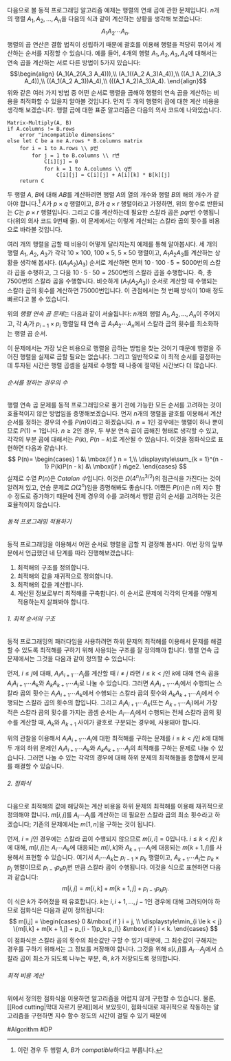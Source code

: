 다음으로 볼 동적 프로그래밍 알고리즘 예제는 행렬의 연쇄 곱에 관한 문제입니다. $n$개의 행렬 $A_1, A_2, \dots, A_n$을 다음의 식과 같이 계산하는 상황을 생각해 보겠습니다:
$$A_1 A_2 \cdots A_n.$$
행렬의 곱 연산은 결합 법칙이 성립하기 때문에 괄호를 이용해 행렬을 적당히 묶어서 계산하는 순서를 지정할 수 있습니다. 예를 들어, 4개의 행렬 $A_1, A_2, A_3, A_4$에 대해서는 연속 곱을 계산하는 서로 다른 방법이 5가지 있습니다:
$$\begin{align}
(A_1(A_2(A_3 A_4))),\\
(A_1((A_2 A_3)A_4)),\\
((A_1 A_2)(A_3 A_4)),\\
((A_1(A_2 A_3))A_4),\\
(((A_1 A_2)A_3)A_4).
\end{align}$$
위와 같은 여러 가지 방법 중 어떤 순서로 행렬을 곱해야 행렬의 연속 곱을 계산하는 비용을 최적화할 수 있을지 알아볼 것입니다. 먼저 두 개의 행렬의 곱에 대한 계산 비용을 생각해 보겠습니다. 행렬 곱에 대한 표준 알고리즘은 다음의 의사 코드에 나와있습니다.
```pseudo
Matrix-Multiply(A, B)
if A.columns != B.rows
	error "incompatible dimensions"
else let C be a ne A.rows * B.columns matrix
	for i = 1 to A.rows \\ p번
		for j = 1 to B.columns \\ r번
			C[i][j] = 0
			for k = 1 to A.columns \\ q번
				C[i][j] = C[i][j] + A[i][k] * B[k][j]
	return C
```

두 행렬 $A$, $B$에 대해 $AB$를 계산하려면 행렬 $A$의 열의 개수와 행렬 $B$의 해의 개수가 같아야 합니다.[^1] $A$가 $p \times q$ 행렬이고, $B$가 $q \times r$ 행렬이라고 가정하면, 위의 함수로 반환되는 $C$는 $p \times r$ 행렬입니다. 그리고 $C$를 계산하는데 필요한 스칼라 곱은 $pqr$번 수행됩니다(위의 의사 코드 9번째 줄). 이 문제에서는 이렇게 계산되는 스칼라 곱의 횟수를 비용으로 바라볼 것입니다.

여러 개의 행렬을 곱할 때 비용이 어떻게 달라지는지 예제를 통해 알아봅시다. 세 개의 행렬 $A_1$, $A_2$, $A_3$가 각각 $10\times100$, $100\times5$, $5\times50$ 행렬이고, $A_1 A_2 A_3$를 계산하는 상황을 생각해 봅시다. $((A_1 A_2)A_3)$ 순서로 계산하면 먼저 $10\cdot100\cdot5=5000$번의 스칼라 곱을 수행하고, 그 다음 $10\cdot5\cdot50=2500$번의 스칼라 곱을 수행합니다. 즉, 총 $7500$번의 스칼라 곱을 수행합니다. 비슷하게 $(A_1(A_2 A_3))$ 순서로 계산할 때 수행되는 스칼라 곱의 횟수를 계산하면 $75000$번입니다. 이 관점에서는 첫 번째 방식이 10배 정도 빠르다고 볼 수 있습니다.

위의 *행렬 연속 곱 문제*는 다음과 같이 서술됩니다: $n$개의 행렬 $A_1, A_2, \dots, A_n$이 주어지고, 각 $A_i$가 $p_{i - 1} \times p_i$ 행렬일 때 연속 곱 $A_1 A_2 \cdots A_n$에서 스칼라 곱의 횟수를 최소화하는 행렬 곱 순서.

이 문제에서는 가장 낮은 비용으로 행렬을 곱하는 방법을 찾는 것이기 때문에 행렬을 주어진 행렬을 실제로 곱할 필요는 없습니다. 그리고 일반적으로 이 최적 순서를 결정하는 데 투자된 시간은 행렬 곱셈을 실제로 수행할 때 나중에 절약된 시간보다 더 많습니다.
###### 순서를 정하는 경우의 수
행렬 연속 곱 문제를 동적 프로그래밍으로 풀기 전에 가능한 모든 순서를 고려하는 것이 효율적이지 않은 방법임을 증명해보겠습니다. 먼저 $n$개의 행렬을 괄호를 이용해서 계산 순서를 정하는 경우의 수를 $P(n)$이라고 하겠습니다. $n = 1$인 경우에는 행렬이 하나 뿐이므로 $P(1) = 1$입니다. $n\ge 2$인 경우, 두 부분 연속 곱이 곱해진 형태로 생각할 수 있고, 각각의 부분 곱에 대해서는 $P(k)$, $P(n - k)$로 계산될 수 있습니다. 이것을 점화식으로 표현하면 다음과 같습니다.
$$
P(n)= \begin{cases}
1 &\ \mbox{if } n = 1,\\
\displaystyle\sum_{k = 1}^{n - 1} P(k)P(n - k) &\ \mbox{if } n\ge2.
\end{cases}
$$
실제로 수열 $P(n)$은 *Catalan 수*입니다. 이것은 $\Omega(4^n / n^{3/2})$의 점근식을 가진다는 것이 알려져 있고, 연습 문제로 $\Omega(2^n)$임을 증명해봐도 좋습니다. 어쨌든 $P(n)$은 $n$의 지수 함수 정도로 증가하기 때문에 전체 경우의 수를 고려해서 행렬 곱의 순서를 고려하는 것은 효율적이지 않습니다.
###### 동적 프로그래밍 적용하기
동적 프로그래밍을 이용해서 어떤 순서로 행렬을 곱할 지 결정해 봅시다. 이번 장의 앞부분에서 언급했던 네 단계를 따라 진행해보겠습니다:
1. 최적해의 구조를 정의합니다.
2. 최적해의 값을 재귀적으로 정의합니다.
3. 최적해의 값을 계산합니다.
4. 계산된 정보로부터 최적해를 구축합니다.
이 순서로 문제에 각각의 단계를 어떻게 적용하는지 살펴봐야 합니다.
###### 1. 최적 순서의 구조
동적 프로그래밍의 패러다임을 사용하려면 하위 문제의 최적해를 이용해서 문제를 해결할 수 있도록 최적해를 구하기 위해 사용되는 구조를 잘 정의해야 합니다. 행렬 연속 곱 문제에서는 그것을 다음과 같이 정의할 수 있습니다:

먼저, $i\le j$에 대해, $A_i A_{i + 1} \cdots A_j$를 계산할 때 $i \neq j$ 라면 $i\le k < j$인 $k$에 대해 연속 곱을  $A_i A_{i + 1} \cdots A_k$와 $A_k A_{k + 1} \cdots A_j$로 나눌 수 있습니다. 그러면 $A_i A_{i + 1} \cdots A_j$에서 수행되는 스칼라 곱의 횟수는 $A_i A_{i + 1} \cdots A_k$에서 수행되는 스칼라 곱의 횟수와 $A_k A_{k + 1} \cdots A_j$에서 수행되는 스칼라 곱의 횟수의 합입니다. 그리고 $A_i A_{i + 1}\cdots A_k$(또는 $A_{k + 1}\cdots A_j$)에서 가장 적은 스칼라 곱의 횟수를 가지는 곱셈 순서는 $A_i\cdots A_j$에서 수행되는 전체 스칼라 곱의 횟수를 계산할 때, $A_k$와 $A_{k + 1}$ 사이가 괄호로 구분되는 경우에, 사용돼야 합니다.

위의 관찰을 이용해서 $A_i A_{i + 1} \cdots A_j$에 대한 최적해를 구하는 문제를 $i\le k < j$인 $k$에 대해 두 개의 하위 문제인 $A_i A_{i + 1} \cdots A_k$와 $A_k A_{k + 1} \cdots A_j$의 최적해를 구하는 문제로 나눌 수 있습니다. 그러면 나눌 수 있는 각각의 경우에 대해 하위 문제의 최적해들을 종합해서 문제를 해결할 수 있습니다.
###### 2. 점화식
다음으로 최적해의 값에 해당하는 계산 비용을 하위 문제의 최적해를 이용해 재귀적으로 정의해야 합니다. $m[i, j]$를 $A_i\cdots A_j$를 계산하는 데 필요한 스칼라 곱의 최소 횟수라고 하겠습니다; 기존의 문제에서는 $m[1, n]$을 구하는 것이 됩니다.

먼저, $i = j$인 경우에는 스칼라 곱이 수행되지 않으므로 $m[i,i]=0$입니다. $i\le k <j$인 $k$에 대해, $m[i,j]$는 $A_i \cdots A_k$에 대응되는 $m[i,k]$와 $A_{k + 1}\cdots A_j$에 대응되는 $m[k + 1, j]$를 사용해서 표현할 수 있습니다. 여기서 $A_i \cdots A_k$는 $p_{i - 1} \times p_k$ 행렬이고, $A_{k + 1}\cdots A_{j}$는 $p_k\times p_j$ 행렬이므로 $p_{i - 1} p_k p_j$번 만큼 스칼라 곱이 수행됩니다. 이것을 식으로 표현하면 다음과 같습니다:
$$m[i,j] = m[i,k] + m[k + 1,j] + p_{i - 1}p_k p_j.$$
이 식은 $k$가 주어졌을 때 유효합니다. $k$는 $i, i+1, \dots, j-1$인 경우에 대해 고려되어야 하므로 점화식은 다음과 같이 정의됩니다:
$$
m[i,j] = 
\begin{cases}
0 &\mbox{ if } i = j,
\\
\displaystyle\min_{i \le k < j} \{m[i,k] + m[k + 1,j] + p_{i - 1}p_k p_j\} &\mbox{ if } i < k.
\end{cases}
$$
이 점화식은 스칼라 곱의 횟수의 최솟값만 구할 수 있기 때문에, 그 최솟값이 구해지는 경우를 구하기 위해서는 그 정보를 저장해야 합니다. 그것을 위해 $s[i,j]$를 $A_i \cdots A_j$에서 스칼라 곱이 최소가 되도록 나누는 부분, 즉, $k$가 저장되도록 정의합니다. 
###### 최적 비용 계산
위에서 정의한 점화식을 이용하면 알고리즘을 어렵지 않게 구현할 수 있습니다. 물론, [[Rod cutting|막대 자르기 문제]]에서 보았듯이, 점화식대로 재귀적으로 작동하는 알고리즘을 구현하면 지수 함수 정도의 시간이 걸릴 수 있기 때문에 

 #Algorithm #DP

[^1]: 이런 경우 두 행렬 $A$, $B$가 *compatible*하다고 부릅니다.